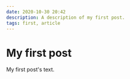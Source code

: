 ```yaml
---
date: 2020-10-30 20:42
description: A description of my first post.
tags: first, article
---
```

# My first post

My first post's text.